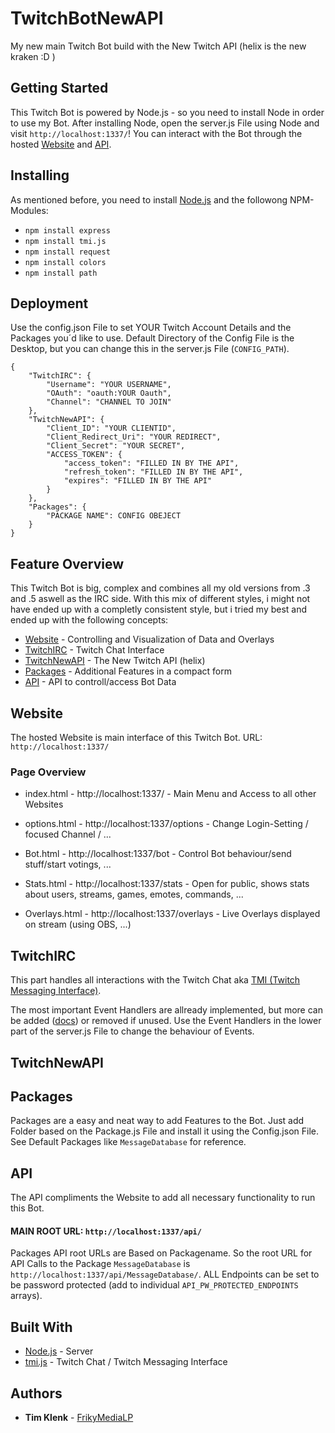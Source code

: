 ﻿# TwitchBotNewAPI
My new main Twitch Bot build with the New Twitch API (helix is the new kraken :D )

## Getting Started
This Twitch Bot is powered by Node.js - so you need to install Node in order to use my Bot.
After installing Node, open the server.js File using Node and visit ``http://localhost:1337/``! You can interact with the Bot through the hosted [Website](#website) and [API](#api).

## Installing
As mentioned before, you need to install [Node.js](https://nodejs.org) and the followong NPM-Modules:
* ``npm install express``
* ``npm install tmi.js``
* ``npm install request``
* ``npm install colors``
* ``npm install path``

## Deployment
Use the config.json File to set YOUR Twitch Account Details and the Packages you´d like to use. Default Directory of the Config File is the Desktop, but you can change this in the server.js File (``CONFIG_PATH``).

````
{
	"TwitchIRC": {
		"Username": "YOUR USERNAME",
		"OAuth": "oauth:YOUR Oauth",
		"Channel": "CHANNEL TO JOIN"
	},
	"TwitchNewAPI": {
		"Client_ID": "YOUR CLIENTID",
		"Client_Redirect_Uri": "YOUR REDIRECT",
		"Client_Secret": "YOUR SECRET",
		"ACCESS_TOKEN": {
			"access_token": "FILLED IN BY THE API",
			"refresh_token": "FILLED IN BY THE API",
			"expires": "FILLED IN BY THE API"
		}
	},
	"Packages": {
		"PACKAGE NAME": CONFIG OBEJECT
	}
}
````

## Feature Overview
This Twitch Bot is big, complex and combines all my old versions from .3 and .5 aswell as the IRC side. With this mix of different styles, i might not have ended up with a completly consistent style, but i tried my best and ended up with the following concepts:
* [Website](#website) - Controlling and Visualization of Data and Overlays
* [TwitchIRC](#twitchirc) - Twitch Chat Interface
* [TwitchNewAPI](#twitchnewapi) - The New Twitch API (helix)
* [Packages](#packages) - Additional Features in a compact form
* [API](#api) - API to controll/access Bot Data 

## Website
The hosted Website is main interface of this Twitch Bot. URL: ``http://localhost:1337/``

### Page Overview

 * index.html - http://localhost:1337/ - Main Menu and Access to all other Websites

 * options.html - http://localhost:1337/options - Change Login-Setting / focused Channel / ...

 * Bot.html - http://localhost:1337/bot - Control Bot behaviour/send stuff/start  votings, ...

 * Stats.html - http://localhost:1337/stats - Open for public, shows stats about users, streams, games, emotes, commands, ...

 * Overlays.html - http://localhost:1337/overlays - Live Overlays displayed on stream (using OBS, ...)

## TwitchIRC
This part handles all interactions with the Twitch Chat aka [TMI (Twitch Messaging Interface)](https://github.com/tmijs). 

The most important Event Handlers are allready implemented, but more can be added ([docs](https://github.com/tmijs/docs)) or removed if unused. Use the Event Handlers in the lower part of the server.js File to change the behaviour of Events. 

## TwitchNewAPI


## Packages
Packages are a easy and neat way to add Features to the Bot. Just add Folder based on the Package.js File and install it using the Config.json File. See Default Packages like ``MessageDatabase`` for reference.

## API
The API compliments the Website to add all necessary functionality to run this Bot. 

#### MAIN ROOT URL: ``http://localhost:1337/api/``

Packages API root URLs are Based on Packagename. So the root URL for API Calls to the Package ``MessageDatabase`` is ``http://localhost:1337/api/MessageDatabase/``. ALL Endpoints can be set to be password protected (add to individual ``API_PW_PROTECTED_ENDPOINTS`` arrays).

## Built With
* [Node.js](https://nodejs.org) - Server
* [tmi.js](https://github.com/tmijs) - Twitch Chat / Twitch Messaging Interface

## Authors
* **Tim Klenk** - [FrikyMediaLP](https://github.com/FrikyMediaLP)
